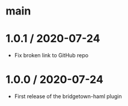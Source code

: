 # main

# 1.0.1 / 2020-07-24

* Fix broken link to GitHub repo

# 1.0.0 / 2020-07-24

* First release of the bridgetown-haml plugin
